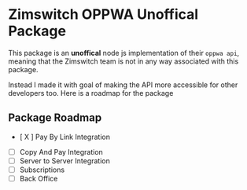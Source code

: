 # Zimswitch OPPWA Unoffical Package

This package is an **unoffical** node js implementation of their `oppwa api`,
meaning that the Zimswitch team is not in any way associated with this package.

Instead I made it with goal of making the API more accessible for other developers too.
Here is a roadmap for the package

## Package Roadmap
  
- [ X ]  Pay By Link Integration
- [ ]  Copy And Pay Integration
- [ ]  Server to Server Integration
- [ ]  Subscriptions
- [ ]  Back Office